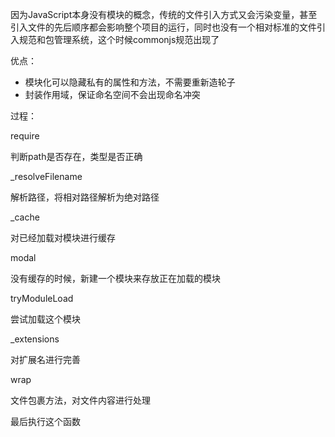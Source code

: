 因为JavaScript本身没有模块的概念，传统的文件引入方式又会污染变量，甚至引入文件的先后顺序都会影响整个项目的运行，同时也没有一个相对标准的文件引入规范和包管理系统，这个时候commonjs规范出现了

优点：

- 模块化可以隐藏私有的属性和方法，不需要重新造轮子
- 封装作用域，保证命名空间不会出现命名冲突

过程：

require

判断path是否存在，类型是否正确

_resolveFilename

解析路径，将相对路径解析为绝对路径

_cache

对已经加载对模块进行缓存

modal

没有缓存的时候，新建一个模块来存放正在加载的模块

tryModuleLoad

尝试加载这个模块

_extensions

对扩展名进行完善

wrap

文件包裹方法，对文件内容进行处理

最后执行这个函数